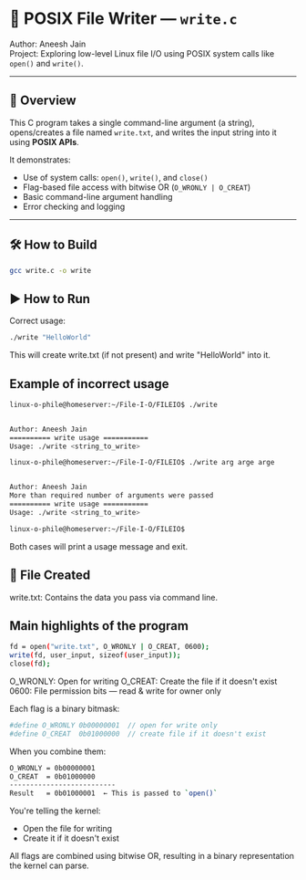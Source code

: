 # 📝 POSIX File Writer — `write.c`

Author: Aneesh Jain  
Project: Exploring low-level Linux file I/O using POSIX system calls like `open()` and `write()`.

---

## 📌 Overview

This C program takes a single command-line argument (a string), opens/creates a file named `write.txt`, and writes the input string into it using **POSIX APIs**.

It demonstrates:

- Use of system calls: `open()`, `write()`, and `close()`
- Flag-based file access with bitwise OR (`O_WRONLY | O_CREAT`)
- Basic command-line argument handling
- Error checking and logging

---

## 🛠️ How to Build

```bash
gcc write.c -o write
```
## ▶ How to Run
Correct usage:
```bash
./write "HelloWorld"
```
This will create write.txt (if not present) and write "HelloWorld" into it.

## Example of incorrect usage
```bash
linux-o-phile@homeserver:~/File-I-O/FILEIO$ ./write


Author: Aneesh Jain
========== write usage ===========
Usage: ./write <string_to_write>

linux-o-phile@homeserver:~/File-I-O/FILEIO$ ./write arg arge arge


Author: Aneesh Jain
More than required number of arguments were passed
========== write usage ===========
Usage: ./write <string_to_write>

linux-o-phile@homeserver:~/File-I-O/FILEIO$
```
Both cases will print a usage message and exit.

## 📂 File Created
write.txt: Contains the data you pass via command line.

## Main highlights of the program
```bash
fd = open("write.txt", O_WRONLY | O_CREAT, 0600);
write(fd, user_input, sizeof(user_input));
close(fd);
```
O_WRONLY: Open for writing
O_CREAT: Create the file if it doesn't exist
0600: File permission bits — read & write for owner only

Each flag is a binary bitmask:

```bash
#define O_WRONLY 0b00000001  // open for write only
#define O_CREAT  0b01000000  // create file if it doesn't exist
```
When you combine them:
```bash
O_WRONLY = 0b00000001
O_CREAT  = 0b01000000
--------------------------
Result   = 0b01000001  ← This is passed to `open()`
```
You're telling the kernel:
- Open the file for writing
- Create it if it doesn't exist

All flags are combined using bitwise OR, resulting in a binary representation the kernel can parse.
